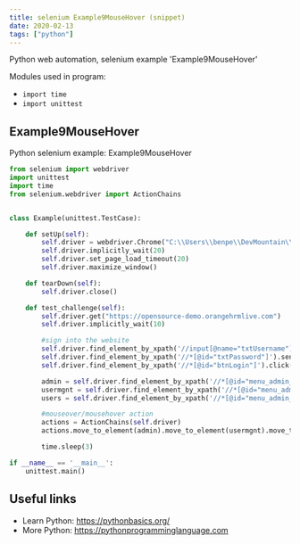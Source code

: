 ```yaml
---
title: selenium Example9MouseHover (snippet)
date: 2020-02-13
tags: ["python"]
---
```

Python web automation, selenium example 'Example9MouseHover'


Modules used in program: 
* `import time`
* `import unittest`

## Example9MouseHover

Python selenium example: Example9MouseHover

```python
from selenium import webdriver
import unittest
import time
from selenium.webdriver import ActionChains


class Example(unittest.TestCase):

    def setUp(self):
        self.driver = webdriver.Chrome("C:\\Users\\benpe\\DevMountain\\testing-resources\\chromedriver.exe")
        self.driver.implicitly_wait(20)
        self.driver.set_page_load_timeout(20)
        self.driver.maximize_window()

    def tearDown(self):
        self.driver.close()

    def test_challenge(self):
        self.driver.get("https://opensource-demo.orangehrmlive.com")
        self.driver.implicitly_wait(10)

        #sign into the website
        self.driver.find_element_by_xpath('//input[@name="txtUsername"]').send_keys("Admin")
        self.driver.find_element_by_xpath('//*[@id="txtPassword"]').send_keys("admin123")
        self.driver.find_element_by_xpath('//*[@id="btnLogin"]').click()

        admin = self.driver.find_element_by_xpath('//*[@id="menu_admin_viewAdminModule"]/b')
        usermgnt = self.driver.find_element_by_xpath('//*[@id="menu_admin_UserManagement"]')
        users = self.driver.find_element_by_xpath('//*[@id="menu_admin_viewSystemUsers"]')

        #mouseover/mousehover action
        actions = ActionChains(self.driver)
        actions.move_to_element(admin).move_to_element(usermgnt).move_to_element(users).click().perform()

        time.sleep(3)

if __name__ == '__main__':
    unittest.main()


```

## Useful links

- Learn Python: https://pythonbasics.org/
- More Python: https://pythonprogramminglanguage.com

